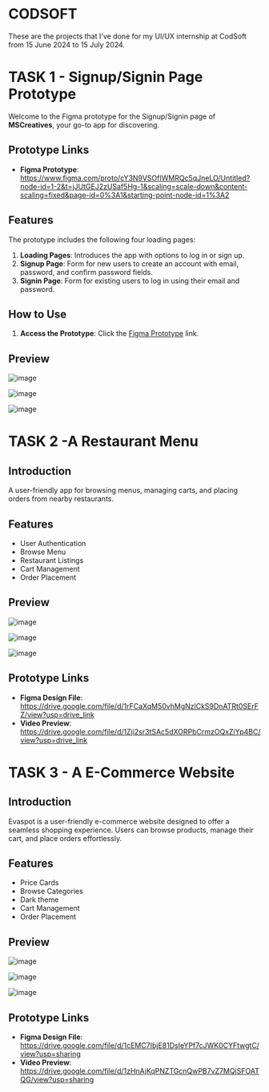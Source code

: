 # CODSOFT
These are the projects that I've done for my UI/UX internship at CodSoft from 15 June 2024 to 15 July 2024.

# TASK 1 - Signup/Signin Page Prototype

Welcome to the Figma prototype for the Signup/Signin page of **MSCreatives**, your go-to app for discovering.

## Prototype Links
- **Figma Prototype**: https://www.figma.com/proto/cY3N9VSOfIWMRQc5qJneLO/Untitled?node-id=1-2&t=jJUtGEJ2zUSaf5Hg-1&scaling=scale-down&content-scaling=fixed&page-id=0%3A1&starting-point-node-id=1%3A2
  
## Features
The prototype includes the following four loading pages:

1. **Loading Pages**: Introduces the app with options to log in or sign up.
2. **Signup Page**: Form for new users to create an account with email, password, and confirm password fields.
3. **Signin Page**: Form for existing users to log in using their email and password.

## How to Use
1. **Access the Prototype**: Click the [Figma Prototype](https://www.figma.com/proto/cY3N9VSOfIWMRQc5qJneLO/Untitled?node-id=1-2&t=jJUtGEJ2zUSaf5Hg-1&scaling=scale-down&content-scaling=fixed&page-id=0%3A1&starting-point-node-id=1%3A2) link.

## Preview
![image](https://github.com/sahoomonalisa123/CODSOFT/assets/161038984/110af5c1-0a88-4dcd-b914-eb72b64d034a)

![image](https://github.com/sahoomonalisa123/CODSOFT/assets/161038984/39aa5973-ce91-4a1f-80ef-e14b74c2d44e)

![image](https://github.com/sahoomonalisa123/CODSOFT/assets/161038984/ffbf6af7-2cd0-426e-919b-981a6cb2368e)
# TASK 2 -A Restaurant Menu

## Introduction

A user-friendly app for browsing menus, managing carts, and placing orders from nearby restaurants.

## Features

- User Authentication
- Browse Menu
- Restaurant Listings
- Cart Management
- Order Placement

## Preview

![image](https://github.com/MeenakshiiArumugam/CODSOFT/assets/117748864/06466f21-d054-45e8-8cea-68cd09090b7a)

![image](https://github.com/MeenakshiiArumugam/CODSOFT/assets/117748864/e0949c2f-9f0e-4037-8003-53e1ac99b505)

![image](https://github.com/MeenakshiiArumugam/CODSOFT/assets/117748864/f65285a5-1be6-4716-b2ca-08eea22336fa)

## Prototype Links

- **Figma Design File**: https://drive.google.com/file/d/1rFCaXqM50vhMgNzlCkS9DnATRt0SErFZ/view?usp=drive_link
- **Video Preview**: https://drive.google.com/file/d/1Zji2sr3tSAc5dXORPbCrmzOQxZiYp4BC/view?usp=drive_link

# TASK 3 - A E-Commerce Website

## Introduction

Evaspot is a user-friendly e-commerce website designed to offer a seamless shopping experience. Users can browse products, manage their cart, and place orders effortlessly.

## Features

- Price Cards
- Browse Categories
- Dark theme
- Cart Management
- Order Placement

## Preview

![image](https://github.com/MeenakshiiArumugam/CODSOFT/assets/117748864/072125a8-3c53-4053-8aaa-712c6fe688b7)

![image](https://github.com/MeenakshiiArumugam/CODSOFT/assets/117748864/d0801b4e-7b79-4975-901f-d323bf9a1db1)

![image](https://github.com/MeenakshiiArumugam/CODSOFT/assets/117748864/fa084af8-d728-4cf9-b8da-834950dbb52c)

## Prototype Links

- **Figma Design File**: https://drive.google.com/file/d/1cEMC7IbjE81DsIeYPf7cJWK0CYFtwgtC/view?usp=sharing
- **Video Preview**: https://drive.google.com/file/d/1zHnAjKqPNZTGcnQwPB7vZ7MQjSFOATQG/view?usp=sharing
